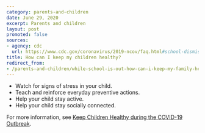 ```yaml
---
category: parents-and-children
date: June 29, 2020
excerpt: Parents and children
layout: post
promoted: false
sources:
- agency: cdc
  url: https://www.cdc.gov/coronavirus/2019-ncov/faq.html#school-dismissals
title: How can I keep my children healthy?
redirect_from: 
- /parents-and-children/while-school-is-out-how-can-i-keep-my-family-healthy/
---
```


- Watch for signs of stress in your child.
- Teach and reinforce everyday preventive actions.
- Help your child stay active.
- Help your child stay socially connected.

For more information, see [Keep Children Healthy during the COVID-19 Outbreak](https://www.cdc.gov/coronavirus/2019-ncov/daily-life-coping/children.html).